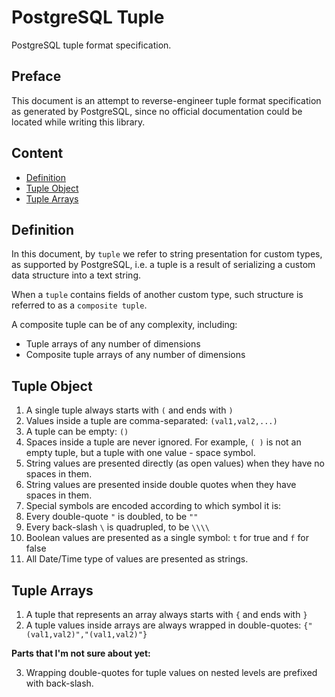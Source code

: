 # PostgreSQL Tuple

PostgreSQL tuple format specification.

## Preface

This document is an attempt to reverse-engineer tuple format specification as generated by PostgreSQL,
since no official documentation could be located while writing this library.

## Content

* [Definition](#definition)
* [Tuple Object](#tuple-object)
* [Tuple Arrays](#tuple-array)

## Definition

In this document, by `tuple` we refer to string presentation for custom types, as supported by PostgreSQL,
i.e. a tuple is a result of serializing a custom data structure into a text string. 

When a `tuple` contains fields of another custom type, such structure is referred to as a `composite tuple`. 

A composite tuple can be of any complexity, including:

* Tuple arrays of any number of dimensions
* Composite tuple arrays of any number of dimensions

## Tuple Object

1. A single tuple always starts with `(` and ends with `)`
2. Values inside a tuple are comma-separated: `(val1,val2,...)`
3. A tuple can be empty: `()`
4. Spaces inside a tuple are never ignored. For example, `( )` is not an empty tuple, but a tuple with one value - space symbol.
5. String values are presented directly (as open values) when they have no spaces in them.
6. String values are presented inside double quotes when they have spaces in them.
7. Special symbols are encoded according to which symbol it is:
  1. Every double-quote `"` is doubled, to be `""`
  2. Every back-slash `\` is quadrupled, to be `\\\\`
8. Boolean values are presented as a single symbol: `t` for true and `f` for false
9. All Date/Time type of values are presented as strings.

## Tuple Arrays

1. A tuple that represents an array always starts with `{` and ends with `}`
2. A tuple values inside arrays are always wrapped in double-quotes: `{"(val1,val2)","(val1,val2)"}`

**Parts that I'm not sure about yet:**

3. Wrapping double-quotes for tuple values on nested levels are prefixed with back-slash.
 
